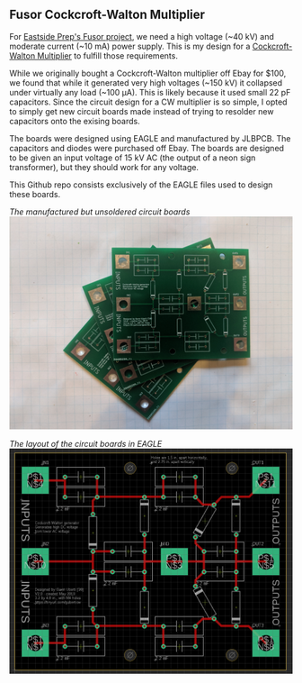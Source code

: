## Fusor Cockcroft-Walton Multiplier
For [Eastside Prep's Fusor project](http://www.eastsideprep.org/fusor-project/), we need a high voltage (~40 kV) and moderate current (~10 mA) power supply. This is my design for a [Cockcroft-Walton Multiplier](https://en.wikipedia.org/wiki/Cockcroft%E2%80%93Walton_generator) to fulfill those requirements.

While we originally bought a Cockcroft-Walton multiplier off Ebay for $100, we found that while it generated very high voltages (~150 kV) it collapsed under virtually any load (~100 µA). This is likely because it used small 22 pF capacitors. Since the circuit design for a CW multiplier is so simple, I opted to simply get new circuit boards made instead of trying to resolder new capacitors onto the exising boards.

The boards were designed using EAGLE and manufactured by JLBPCB. The capacitors and diodes were purchased off Ebay. The boards are designed to be given an input voltage of 15 kV AC (the output of a neon sign transformer), but they should work for any voltage.

This Github repo consists exclusively of the EAGLE files used to design these boards. 

*The manufactured but unsoldered circuit boards*
![](https://raw.githubusercontent.com/guberti/FusorCockcroftWaltonMultiplier/master/cwboards.jpg)

*The layout of the circuit boards in EAGLE*
![](https://raw.githubusercontent.com/guberti/FusorCockcroftWaltonMultiplier/master/boardLayout.png)
